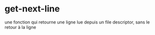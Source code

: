 # get-next-line
une fonction qui retourne une ligne lue depuis un file descriptor, sans le retour à la ligne
